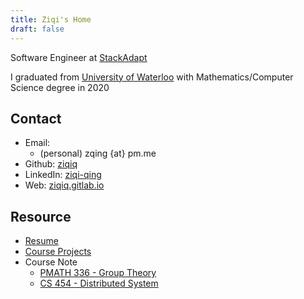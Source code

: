 ```yaml
---
title: Ziqi's Home
draft: false
---
```


Software Engineer at [StackAdapt](https://stackadapt.com/careers)

I graduated from [University of Waterloo](https://uwaterloo.ca/admissions/) with Mathematics/Computer Science degree in 2020

## Contact

- Email:
  - (personal) zqing {at} pm.me
- Github: [ziqiq](https://github.com/ziqiq)
- LinkedIn: [ziqi-qing](https://www.linkedin.com/in/ziqi-qing/)
- Web: [ziqiq.gitlab.io](https://ziqiq.gitlab.io/)

## Resource

* [Resume](resume/)
* [Course Projects](course-work/)
* Course Note
    * [PMATH 336 - Group Theory](notes/pmath336-1199/)
    * [CS 454 - Distributed System](notes/cs454-1185/)

